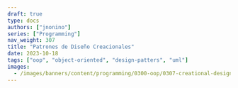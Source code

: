 ```yaml
---
draft: true
type: docs
authors: ["jnonino"]
series: ["Programming"]
nav_weight: 307
title: "Patrones de Diseño Creacionales"
date: 2023-10-18
tags: ["oop", "object-oriented", "design-patters", "uml"]
images:
  - /images/banners/content/programming/0300-oop/0307-creational-design-patterns.es.png
---
```


